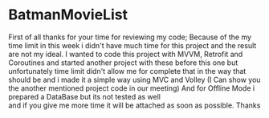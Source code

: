 # BatmanMovieList

First of all thanks for your time for reviewing my code;
Because of the my time limit in this week i didn't have much time for this project and the result are not my ideal.
I wanted to code this project with MVVM, Retrofit and Coroutines and started another project with these before this one
but unfortunately time limit didn't allow me for complete that in the way that should be and i made it a simple way using MVC and Volley (I Can show you the another mentioned project code in our meeting)
And for Offline Mode i prepared a DataBase but its not tested as well  
and if you give me more time it will be attached as soon as possible.
Thanks
